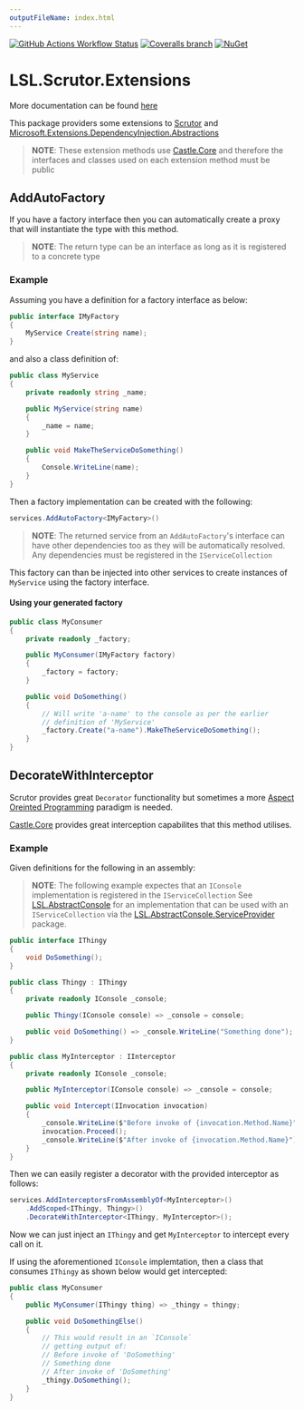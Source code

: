 ```yaml
---
outputFileName: index.html
---
```


[![GitHub Actions Workflow Status](https://github.com/alunacjones/LSL.Scrutor.Extensions/actions/workflows/github-actions.yml/badge.svg)](https://github.com/alunacjones/LSL.Scrutor.Extensions/actions/workflows/github-actions.yml)
[![Coveralls branch](https://img.shields.io/coverallsCoverage/github/alunacjones/LSL.Scrutor.Extensions)](https://coveralls.io/github/alunacjones/LSL.Scrutor.Extensions)
[![NuGet](https://img.shields.io/nuget/v/LSL.Scrutor.Extensions.svg)](https://www.nuget.org/packages/LSL.Scrutor.Extensions/)

# LSL.Scrutor.Extensions

More documentation can be found [here](https://alunacjones.github.io/LSL.Scrutor.Extensions/)

This package providers some extensions to [Scrutor](https://www.nuget.org/packages/scrutor/) and [Microsoft.Extensions.DependencyInjection.Abstractions ](https://www.nuget.org/packages/Microsoft.Extensions.DependencyInjection.Abstractions/)

> **NOTE**: These extension methods use [Castle.Core](https://www.nuget.org/packages/Castle.Core) and therefore the interfaces
> and classes used on each extension method must be public

## AddAutoFactory

If you have a factory interface then you can automatically create a proxy that will instantiate the type with this method.

> **NOTE**: The return type can be an interface as long as it is registered to a concrete type

### Example

Assuming you have a definition for a factory interface as below:

```csharp
public interface IMyFactory
{
    MyService Create(string name);
}
```

and also a class definition of:

```csharp
public class MyService
{
    private readonly string _name;

    public MyService(string name)
    {
        _name = name;
    }

    public void MakeTheServiceDoSomething()
    {
        Console.WriteLine(name);
    }
}
```

Then a factory implementation can be created with the following:

```csharp
services.AddAutoFactory<IMyFactory>()
```

> **NOTE**: The returned service from an `AddAutoFactory`'s 
> interface can
> have other  dependencies too as they will be automatically resolved.
> Any dependencies must be registered in the `IServiceCollection`

This factory can than be injected into other services to create instances
of `MyService` using the factory interface.

#### Using your generated factory

```csharp
public class MyConsumer
{
    private readonly _factory;

    public MyConsumer(IMyFactory factory)
    {
        _factory = factory;
    }

    public void DoSomething()
    {
        // Will write 'a-name' to the console as per the earlier
        // definition of 'MyService'
        _factory.Create("a-name").MakeTheServiceDoSomething();
    }
}
```

## DecorateWithInterceptor

Scrutor provides great `Decorator` functionality but sometimes a more [Aspect Oreinted Programming](https://www.google.com/search?client=firefox-b-d&q=aspect+oriented+programming) paradigm is needed.

[Castle.Core](https://www.nuget.org/packages/castle.core/) provides great interception capabilites that this method utilises.

### Example

Given definitions for the following in an assembly:

> **NOTE**: The following example expectes that an `IConsole` implementation is registered in the `IServiceCollection`
> See [LSL.AbstractConsole](https://www.nuget.org/packages/LSL.AbstractConsole) for an implementation that can be used with 
> an `IServiceCollection` via the [LSL.AbstractConsole.ServiceProvider](https://www.nuget.org/packages/LSL.AbstractConsole.ServiceProvider) 
> package.

```csharp
public interface IThingy
{
    void DoSomething();
}

public class Thingy : IThingy
{
    private readonly IConsole _console;

    public Thingy(IConsole console) => _console = console;

    public void DoSomething() => _console.WriteLine("Something done");
}

public class MyInterceptor : IInterceptor
{
    private readonly IConsole _console;

    public MyInterceptor(IConsole console) => _console = console;

    public void Intercept(IInvocation invocation)
    {
        _console.WriteLine($"Before invoke of {invocation.Method.Name}");
        invocation.Proceed();
        _console.WriteLine($"After invoke of {invocation.Method.Name}");
    }
}
```

Then we can easily register a decorator with the provided interceptor as follows:

```csharp
services.AddInterceptorsFromAssemblyOf<MyInterceptor>()
    .AddScoped<IThingy, Thingy>()
    .DecorateWithInterceptor<IThingy, MyInterceptor>();
```

Now we can just inject an `IThingy` and get `MyInterceptor` to intercept every call on it.

If using the aforementioned `IConsole` implemtation, then a class that consumes `IThingy`
as shown below would get intercepted:

```csharp
public class MyConsumer
{
    public MyConsumer(IThingy thing) => _thingy = thingy;

    public void DoSomethingElse()
    {
        // This would result in an `IConsole`
        // getting output of:
        // Before invoke of 'DoSomething'
        // Something done
        // After invoke of 'DoSomething'
        _thingy.DoSomething();
    }
}
```